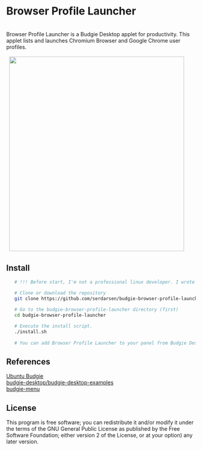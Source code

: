 Browser Profile Launcher
========  

<br/>  
Browser Profile Launcher is a Budgie Desktop applet for productivity. This applet lists and launches Chromium Browser and Google Chrome user profiles.<br/><br/>  
  
<img src="https://raw.githubusercontent.com/serdarsen/budgie-browser-profile-launcher/master/screenshots/screenshot1.gif" width="465" height="517"/>
  
Install  
-------  
```bash  
   # !!! Before start, I'm not a professional linux developer. I wrote this applet and it works perfect on my ubuntu budgie (ubuntu 17:10 and 18.04, budgie version: 10.4,  device: acer aspire 5745g) . Please take your own risks and backups before install. Have fun!

   # Clone or download the repository
   git clone https://github.com/serdarsen/budgie-browser-profile-launcher.git
   
   # Go to the budgie-browser-profile-launcher directory (first)
   cd budgie-browser-profile-launcher

   # Execute the install script.
   ./install.sh
   
   # You can add Browser Profile Launcher to your panel from Budgie Desktop Settings.

```  
References  
------- 

[Ubuntu Budgie](https://ubuntubudgie.org/)<br/>
[budgie-desktop/budgie-desktop-examples](https://github.com/budgie-desktop/budgie-desktop-examples/tree/master/python_project)<br/>
[budgie-menu](https://github.com/budgie-desktop/budgie-desktop/tree/master/src/applets/budgie-menu)

License  
-------  

This program is free software; you can redistribute it and/or modify it under the terms of the GNU General Public License as published by the Free Software Foundation; either version 2 of the License, or at your option) any later version.
